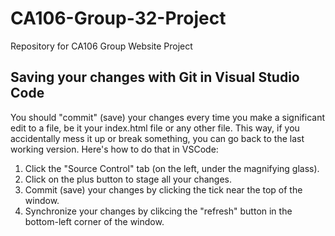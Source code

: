 # CA106-Group-32-Project
Repository for CA106 Group Website Project
## Saving your changes with Git in Visual Studio Code
You should "commit" (save) your changes every time you make a significant edit to a file, be it your index.html file or any other file. This way, if you accidentally mess it up or break something, you can go back to the last working version. Here's how to do that in VSCode:
1. Click the "Source Control" tab (on the left, under the magnifying glass).
2. Click on the plus button to stage all your changes.
3. Commit (save) your changes by clicking the tick near the top of the window.
4. Synchronize your changes by clikcing the "refresh" button in the bottom-left corner of the window.
